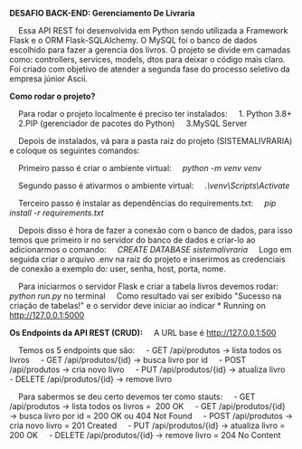 **DESAFIO BACK-END: Gerenciamento De Livraria**

    Essa API REST foi desenvolvida em Python sendo utilizada a Framework Flask e o ORM Flask-SQLAlchemy. O MySQL foi o banco de dados escolhido para fazer a gerencia dos livros. O projeto se divide em camadas como: controllers, services, models, dtos para deixar o código mais claro. Foi criado com objetivo de atender a segunda fase do processo seletivo da empresa júnior Ascii. 

**Como rodar o projeto?**

    Para rodar o projeto localmente é preciso ter instalados:
    1. Python 3.8+
    2.PIP (gerenciador de pacotes do Python)
    3.MySQL Server

    Depois de instalados, vá para a pasta raiz do projeto (SISTEMALIVRARIA) e coloque os seguintes comandos:

    Primeiro passo é criar o ambiente virtual:
    *python -m venv venv*

    Segundo passo é ativarmos o ambiente virtual:
    *.\venv\Scripts\Activate*

    Terceiro passo é instalar as dependências do requirements.txt:
    *pip install -r requirements.txt*

    Depois disso é hora de fazer a conexão com o banco de dados, para isso temos que primeiro ir no servidor do banco de dados e criar-lo ao adicionarmos o comando: 
    *CREATE DATABASE sistemalivraria*
    Logo em seguida criar o arquivo .env na raiz do projeto e inserirmos as credenciais de conexão a exemplo do: user, senha, host, porta, nome.

    Para iniciarmos o servidor Flask e criar a tabela livros devemos rodar: *python run.py* no terminal
    Como resultado vai ser exibido "Sucesso na criação de tabelas!" e o servidor deve iniciar ao indicar * Running on http://127.0.0.1:5000

**Os Endpoints da API REST (CRUD):**
    A URL base é http://127.0.0.1:500

    Temos os 5 endpoints que são:
    - GET /api/produtos → lista todos os livros
    - GET /api/produtos/{id} → busca livro por id
    - POST /api/produtos → cria novo livro
    - PUT /api/produtos/{id} → atualiza livro
    - DELETE /api/produtos/{id} → remove livro

    Para sabermos se deu certo devemos ter como stauts:
    - GET /api/produtos → lista todos os livros =  200 OK
    - GET /api/produtos/{id} → busca livro por id = 200 OK ou 404 Not Found
    - POST /api/produtos → cria novo livro = 201 Created
    - PUT /api/produtos/{id} → atualiza livro = 200 OK
    - DELETE /api/produtos/{id} → remove livro = 204 No Content

  
